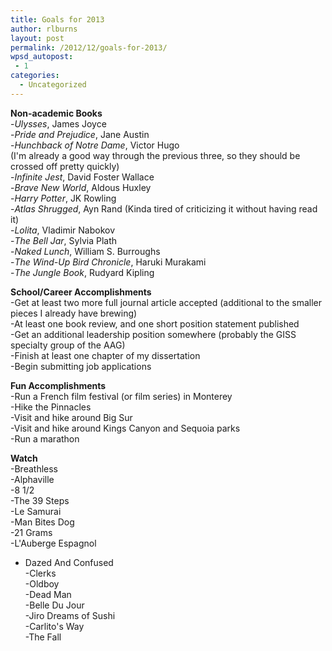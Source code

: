 ```yaml
---
title: Goals for 2013
author: rlburns
layout: post
permalink: /2012/12/goals-for-2013/
wpsd_autopost:
 - 1
categories:
  - Uncategorized
---
```

**Non-academic Books**  
-*Ulysses*, James Joyce  
-*Pride and Prejudice*, Jane Austin  
-*Hunchback of Notre Dame*, Victor Hugo  
(I'm already a good way through the previous three, so they should be crossed off pretty quickly)  
-*Infinite Jest*, David Foster Wallace  
-*Brave New World*, Aldous Huxley  
-*Harry Potter*, JK Rowling  
-*Atlas Shrugged*, Ayn Rand (Kinda tired of criticizing it without having read it)  
-*Lolita*, Vladimir Nabokov  
-*The Bell Jar*, Sylvia Plath  
-*Naked Lunch*, William S. Burroughs  
-*The Wind-Up Bird Chronicle*, Haruki Murakami  
-*The Jungle Book*, Rudyard Kipling

**School/Career Accomplishments**  
-Get at least two more full journal article accepted (additional to the smaller pieces I already have brewing)  
-At least one book review, and one short position statement published  
-Get an additional leadership position somewhere (probably the GISS specialty group of the AAG)  
-Finish at least one chapter of my dissertation  
-Begin submitting job applications

**Fun Accomplishments**  
-Run a French film festival (or film series) in Monterey  
-Hike the Pinnacles  
-Visit and hike around Big Sur  
-Visit and hike around Kings Canyon and Sequoia parks  
-Run a marathon

**Watch**  
-Breathless  
-Alphaville  
-8 1/2  
-The 39 Steps  
-Le Samurai  
-Man Bites Dog  
-21 Grams  
-L'Auberge Espagnol  
-  Dazed And Confused  
-Clerks  
-Oldboy  
-Dead Man  
-Belle Du Jour  
-Jiro Dreams of Sushi  
-Carlito's Way  
-The Fall